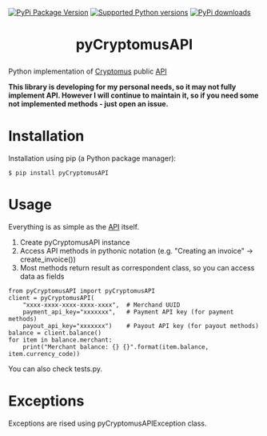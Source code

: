[![PyPi Package Version](https://img.shields.io/pypi/v/pyCryptomusAPI.svg)](https://pypi.python.org/pypi/pyCryptomusAPI)
[![Supported Python versions](https://img.shields.io/pypi/pyversions/pyCryptomusAPI.svg)](https://pypi.python.org/pypi/pyCryptomusAPI)
[![PyPi downloads](https://img.shields.io/pypi/dm/pyCryptomusAPI.svg)](https://pypi.org/project/pyCryptomusAPI/)

# <p align="center">pyCryptomusAPI</p>
Python implementation of [Cryptomus](https://cryptomus.com) public [API](https://doc.cryptomus.com)

**This library is developing for my personal needs, so it may not fully implement API. However I will continue to maintain it, so if you need some not implemented methods - just open an issue.**

# Installation
Installation using pip (a Python package manager):
```
$ pip install pyCryptomusAPI
```

# Usage
Everything is as simple as the [API](https://help.crypt.bot/crypto-pay-api#available-methods) itself.
1. Create pyCryptomusAPI instance
2. Access API methods in pythonic notation (e.g. "Creating an invoice" -> create_invoice())
3. Most methods return result as correspondent class, so you can access data as fields 
```
from pyCryptomusAPI import pyCryptomusAPI
client = pyCryptomusAPI(
    "xxxx-xxxx-xxxx-xxxx-xxxx",  # Merchand UUID
    payment_api_key="xxxxxxx",   # Payment API key (for payment methods)
    payout_api_key="xxxxxxx")    # Payout API key (for payout methods)
balance = client.balance()
for item in balance.merchant:
    print("Merchant balance: {} {}".format(item.balance, item.currency_code))
```
You can also check tests.py.

# Exceptions
Exceptions are rised using pyCryptomusAPIException class.
